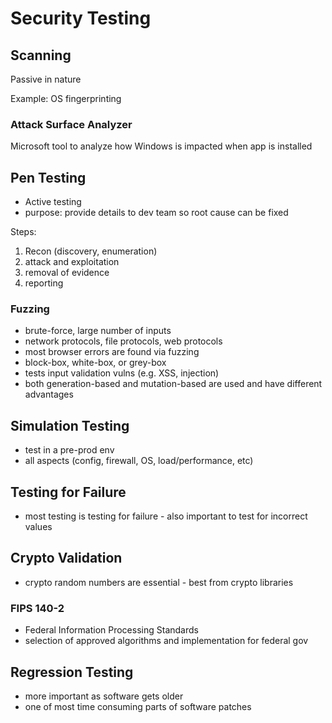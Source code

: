 # Security Testing

## Scanning
Passive in nature

Example: OS fingerprinting

### Attack Surface Analyzer
Microsoft tool to analyze how Windows is impacted when app is installed

## Pen Testing
- Active testing
- purpose: provide details to dev team so root cause can be fixed

Steps:
1. Recon (discovery, enumeration)
2. attack and exploitation
3. removal of evidence
4. reporting

### Fuzzing
- brute-force, large number of inputs
- network protocols, file protocols, web protocols
- most browser errors are found via fuzzing
- block-box, white-box, or grey-box
- tests input validation vulns (e.g. XSS, injection)
- both generation-based and mutation-based are used and have different advantages

## Simulation Testing
- test in a pre-prod env
- all aspects (config, firewall, OS, load/performance, etc)

## Testing for Failure
- most testing is testing for failure - also important to test for incorrect values

## Crypto Validation
- crypto random numbers are essential - best from crypto libraries

### FIPS 140-2
- Federal Information Processing Standards 
- selection of approved algorithms and implementation for federal gov

## Regression Testing
- more important as software gets older
- one of most time consuming parts of software patches
